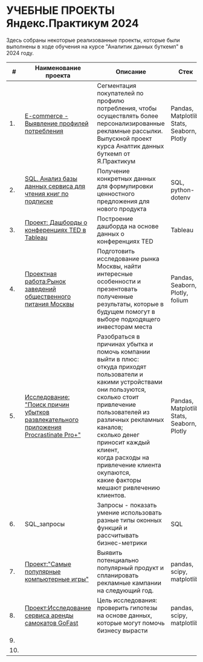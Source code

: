 # УЧЕБНЫЕ ПРОЕКТЫ Яндекс.Практикум 2024

Здесь собраны некоторые реализованные проекты,  которые были выполнены в ходе обучения на курсе "Аналитик данных буткемп" в 2024 году.

| #    | Наименование проекта                | Описание                                                     | Стек                                                         | месяц_год|
| ---- | ------------------------------------------------------------ | ------------------------------------------------------------ | ------------------------------------------------------------ |-----------------------------------------------------|
| 1.   | [E-commerce - Выявление профилей потребления](https://github.com/brykovskaya/educational_projects/tree/main/project10_e_commerce) | Сегментация покупателей по профилю потребления, чтобы осуществлять более персонализированные рекламные рассылки.<br/>Выпускной проект курса Аналтик данных буткемп от Я.Практикум| Pandas, Matplotlib, Stats, Seaborn, Plotly| 07_2024 |
| 2.    | [SQL. Анализ базы данных сервиса для чтения книг по подписке](https://github.com/brykovskaya/educational_projects/tree/main/Проект%20по%20SQL) | Получение конкретных данных для формулировки ценностного предложения для нового продукта  | SQL, python-dotenv| 07_2024 |
| 3.   |[Проект: Дашборды о конференциях TED в Tableau](https://github.com/brykovskaya/educational_projects/tree/main/Project_Tableau) | Построение дашборда на основе данных о конференциях TED  | Tableau | 06_2024 |
| 4.    | [Проектная работа:Рынок заведений общественного питания Москвы](https://github.com/brykovskaya/educational_projects/tree/main/Исследование%20рынка)|Подготовить исследование рынка Москвы, найти интересные особенности и презентовать полученные результаты, которые в будущем помогут в выборе подходящего инвесторам места    |Pandas, Seaborn, Plotly,    folium | 06_2024 |
| 5.   |[Исследование: "Поиск причин убытков развлекательного приложения Procrastinate Pro+"](https://github.com/brykovskaya/educational_projects/tree/main/аnalysis_of_business_indicators) | Разобраться в причинах убытка и помочь компании выйти в плюс:<br/>откуда приходят пользователи и какими устройствами они пользуются,<br/>сколько стоит привлечение пользователей из различных рекламных каналов;<br/>сколько денег приносит каждый клиент,<br/>когда расходы на привлечение клиента окупаются,<br/>какие факторы мешают ривлечению клиентов.  | Pandas, Matplotlib, Stats, Seaborn, Plotly   | 05_2024 |
| 6.   |  SQL_запросы  |   Запросы - показать умение использовать разные типы оконных функций и рассчитывать бизнес-метрики | SQL | 05_2024 |
| 7.    |   [Проект:"Самые популярные компьютерные игры"](https://github.com/brykovskaya/educational_projects/tree/main/Самые%20популярные%20игры%20-%20прогноз)| Выявить потенциально популярный продукт и спланировать рекламные кампании на следующий год.  |pandas, scipy, matplotlib| 04_2024 |
| 8.    |[Проект:Исследование сервиса аренды самокатов GoFast](https://github.com/brykovskaya/educational_projects/tree/main/Исследование%20сервиса%20аренды%20самокатов%20GoFast) | Цель исследования: проверить гипотезы на основе данных, которые могут помочь бизнесу вырасти  |pandas, scipy, matplotlib | 04_2024 |
| 9.    |    |    | |  |
| 10.    |    |   |

